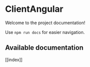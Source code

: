 # ClientAngular

Welcome to the project documentation!

Use `npm run docs` for easier navigation.

## Available documentation

[[index]]
